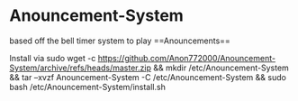 # Anouncement-System
based off the bell timer system to play ==Anouncements==


Install via sudo wget -c https://github.com/Anon772000/Anouncement-System/archive/refs/heads/master.zip && mkdir /etc/Anouncement-System && tar –xvzf Anouncement-System -C /etc/Anouncement-System && sudo bash /etc/Anouncement-System/install.sh 
